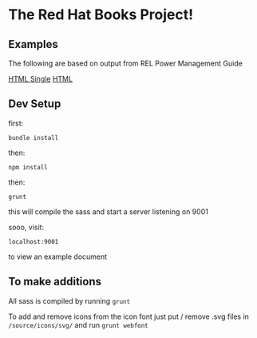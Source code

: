 # The Red Hat Books Project!

## Examples

The following are based on output from REL Power Management Guide

[HTML Single](http://net-engine.github.io/rh-books/html-single.html)
[HTML](http://net-engine.github.io/rh-books/html.html)


## Dev Setup

first:

    bundle install


then:

    npm install


then:

    grunt

this will compile the sass and start a server listening on 9001

sooo, visit:

    localhost:9001

to view an example document


## To make additions

All sass is compiled by running `grunt`

To add and remove icons from the icon font just put / remove .svg files in `/source/icons/svg/` and run `grunt webfont`
